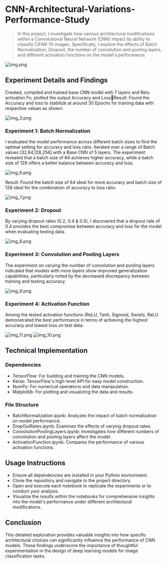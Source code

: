 # CNN-Architectural-Variations-Performance-Study
>In this project, I investigate how various architectural modifications within a Convolutional Neural Network (CNN) impact its ability to classify CIFAR-10 images. Specifically, I explore the effects of Batch Normalization, Dropout, the number of convolution and pooling layers, and different activation functions on the model's performance.

![img.png](img.png)

## Experiment Details and Findings
Created, compiled and trained base CNN model with 7 layers and Relu activation Fn, plotted the output Accuracy and LossResult: Found the Accuracy and loss to stabilize at around 30 Epochs for training data with respective values as shown:

![img_3.png](img_3.png)

### Experiment 1: Batch Normalization

I evaluated the model performance across different batch sizes to find the optimal setting for accuracy and loss ratio. Iterated over a range of Batch values [32,64,128,256] with a Base CNN of 5 layers. The experiment revealed that a batch size of 64 achieves higher accuracy, while a batch size of 128 offers a better balance between accuracy and loss.

![img_6.png](img_6.png)

Result: Found the batch size of 64 ideal for more accuracy and batch size of 128 ideal for the combination of accuracy to loss ratio.

![img_7.png](img_7.png)

### Experiment 2: Dropout
By varying dropout rates (0.2, 0.4 & 0.5), I discovered that a dropout rate of 0.4 provides the best compromise between accuracy and loss for the model when evaluating testing data.

![img_8.png](img_8.png)

### Experiment 3: Convolution and Pooling Layers
The experiment on varying the number of convolution and pooling layers indicated that models with more layers show improved generalization capabilities, particularly noted by the decreased discrepancy between training and testing accuracy.

![img_9.png](img_9.png)

### Experiment 4: Activation Function
Among the tested activation functions (ReLU, Tanh, Sigmoid, Swish), ReLU demonstrated the best performance in terms of achieving the highest accuracy and lowest loss on test data.

![img_11.png](img_11.png)
![img_10.png](img_10.png)

## Technical Implementation

### Dependencies
- TensorFlow: For building and training the CNN models.
- Keras: TensorFlow's high-level API for easy model construction.
- NumPy: For numerical operations and data manipulation.
- Matplotlib: For plotting and visualizing the data and results.

### File Structure
- BatchNormalization.ipynb: Analyzes the impact of batch normalization on model performance.
- DropOutRates.ipynb: Examines the effects of varying dropout rates.
- ConvolutionPoolingLayers.ipynb: Investigates how different numbers of convolution and pooling layers affect the model.
- ActivationFunction.ipynb: Compares the performance of various activation functions.

## Usage Instructions
- Ensure all dependencies are installed in your Python environment.
- Clone the repository and navigate to the project directory.
- Open and execute each notebook to replicate the experiments or to conduct your analysis.
- Visualize the results within the notebooks for comprehensive insights into the model's performance under different architectural modifications.

## Conclusion
This detailed exploration provides valuable insights into how specific architectural choices can significantly influence the performance of CNN models. These findings underscore the importance of thoughtful experimentation in the design of deep learning models for image classification tasks.

